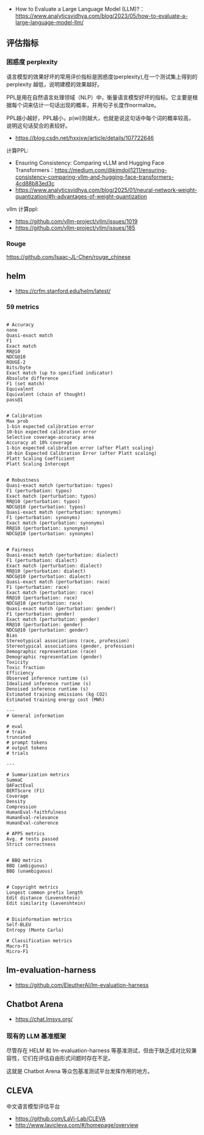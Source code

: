 
- How to Evaluate a Large Language Model (LLM)?：https://www.analyticsvidhya.com/blog/2023/05/how-to-evaluate-a-large-language-model-llm/



## 评估指标

### 困惑度 perplexity

语言模型的效果好坏的常用评价指标是困惑度(perplexity),在一个测试集上得到的perplexity 越低，说明建模的效果越好。

PPL是用在自然语言处理领域（NLP）中，衡量语言模型好坏的指标。它主要是根据每个词来估计一句话出现的概率，并用句子长度作normalize。

PPL越小越好，PPL越小，p(wi)则越大，也就是说这句话中每个词的概率较高，说明这句话契合的表较好。

- https://blog.csdn.net/hxxjxw/article/details/107722646


计算PPL:

- Ensuring Consistency: Comparing vLLM and Hugging Face Transformers：https://medium.com/@kimdoil1211/ensuring-consistency-comparing-vllm-and-hugging-face-transformers-4cd88b83ed3c
- https://www.analyticsvidhya.com/blog/2025/01/neural-network-weight-quantization/#h-advantages-of-weight-quantization


vllm 计算ppl:
- https://github.com/vllm-project/vllm/issues/1019
- https://github.com/vllm-project/vllm/issues/185



### Rouge


https://github.com/Isaac-JL-Chen/rouge_chinese




## helm


- https://crfm.stanford.edu/helm/latest/

### 59 metrics

```

# Accuracy
none
Quasi-exact match
F1
Exact match
RR@10
NDCG@10
ROUGE-2
Bits/byte
Exact match (up to specified indicator)
Absolute difference
F1 (set match)
Equivalent
Equivalent (chain of thought)
pass@1


# Calibration
Max prob
1-bin expected calibration error
10-bin expected calibration error
Selective coverage-accuracy area
Accuracy at 10% coverage
1-bin expected calibration error (after Platt scaling)
10-bin Expected Calibration Error (after Platt scaling)
Platt Scaling Coefficient
Platt Scaling Intercept


# Robustness
Quasi-exact match (perturbation: typos)
F1 (perturbation: typos)
Exact match (perturbation: typos)
RR@10 (perturbation: typos)
NDCG@10 (perturbation: typos)
Quasi-exact match (perturbation: synonyms)
F1 (perturbation: synonyms)
Exact match (perturbation: synonyms)
RR@10 (perturbation: synonyms)
NDCG@10 (perturbation: synonyms)


# Fairness
Quasi-exact match (perturbation: dialect)
F1 (perturbation: dialect)
Exact match (perturbation: dialect)
RR@10 (perturbation: dialect)
NDCG@10 (perturbation: dialect)
Quasi-exact match (perturbation: race)
F1 (perturbation: race)
Exact match (perturbation: race)
RR@10 (perturbation: race)
NDCG@10 (perturbation: race)
Quasi-exact match (perturbation: gender)
F1 (perturbation: gender)
Exact match (perturbation: gender)
RR@10 (perturbation: gender)
NDCG@10 (perturbation: gender)
Bias
Stereotypical associations (race, profession)
Stereotypical associations (gender, profession)
Demographic representation (race)
Demographic representation (gender)
Toxicity
Toxic fraction
Efficiency
Observed inference runtime (s)
Idealized inference runtime (s)
Denoised inference runtime (s)
Estimated training emissions (kg CO2)
Estimated training energy cost (MWh)

---
# General information

# eval
# train
truncated
# prompt tokens
# output tokens
# trials

---

# Summarization metrics
SummaC
QAFactEval
BERTScore (F1)
Coverage
Density
Compression
HumanEval-faithfulness
HumanEval-relevance
HumanEval-coherence

# APPS metrics
Avg. # tests passed
Strict correctness


# BBQ metrics
BBQ (ambiguous)
BBQ (unambiguous)


# Copyright metrics
Longest common prefix length
Edit distance (Levenshtein)
Edit similarity (Levenshtein)


# Disinformation metrics
Self-BLEU
Entropy (Monte Carlo)

# Classification metrics
Macro-F1
Micro-F1
```


## lm-evaluation-harness

- https://github.com/EleutherAI/lm-evaluation-harness






## Chatbot Arena

- https://chat.lmsys.org/



### 现有的 LLM 基准框架

尽管存在 HELM 和 lm-evaluation-harness 等基准测试，但由于缺乏成对比较兼容性，它们在评估自由形式问题时存在不足。 

这就是 Chatbot Arena 等众包基准测试平台发挥作用的地方。





## CLEVA

中文语言模型评估平台

- https://github.com/LaVi-Lab/CLEVA
- http://www.lavicleva.com/#/homepage/overview










